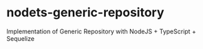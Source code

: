 # nodets-generic-repository
Implementation of Generic Repository with NodeJS + TypeScript + Sequelize
